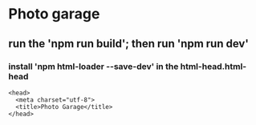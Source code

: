 # Photo garage
## run the 'npm run build'; then run 'npm run dev'
### install 'npm html-loader --save-dev' in the html-head.html-head
```
<head>
  <meta charset="utf-8">
  <title>Photo Garage</title>
</head>
```
